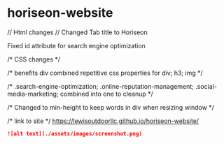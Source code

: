 # horiseon-website

// Html changes //
Changed Tab title to Horiseon

Fixed id attribute for search engine optimization

/* CSS changes */ 

/* benefits div combined repetitive css properties for div; h3; img */

/* .search-engine-optimization; .online-reputation-management; .social-media-marketing; combined into one to cleanup */ 

/* Changed to min-height to keep words in div when resizing window */

/* link to site */
https://lewisoutdoorllc.github.io/horiseon-website/

```md
![alt text](./assets/images/screenshot.png)
```
